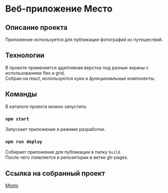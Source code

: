 # Веб-приложение Место

## Описание проекта

Приложение используется для публикации фотографий из путешествий.

## Технологии

В проекте применяется адаптивная верстка под разные экраны с использованием flex и grid.\
Собран на react, используются хуки и функциональные компоненты.

## Команды

В каталоге проекта можно запустить:

### `npm start`

Запускает приложение в режиме разработки.

### `npm run deploy`

Собирает приложение для публикации в папку `build`.\
После чего появляется в репозитории в ветке gh-pages.

## Ссылка на собранный проект

[Mesto](https://andrey-kotelnikov.github.io/react-mesto-auth/)